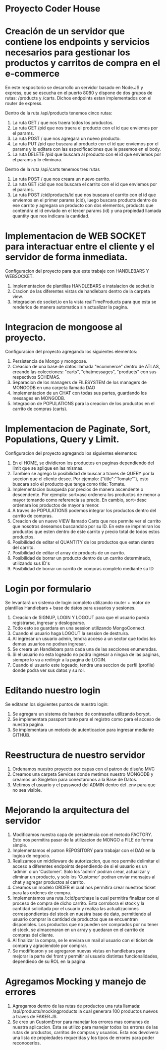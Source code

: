 # Proyecto Coder House
# Creación de un servidor que contiene los endpoints y servicios necesarios para gestionar los productos y carritos de compra en el e-commerce
En este respositorio se desarrollo un servidor basado en Node.JS y express, que se escucha en el puerto 8080 y dispone de dos grupos de rutas: /products y /carts. Dichos endpoints estan implementados con el router de express.

Dentro de la ruta /api/products tenemos cinco rutas:
1. La ruta GET / que nos traera todos los productos.
2. La ruta GET /pid que nos traera el producto con el id que enviemos por el params.
3. La ruta POST / que nos agregara un nuevo producto.
4. La ruta PUT /pid que buscara al producto con el id que enviemos por el params y lo editara con las especificaciones que le pasemos en el body.
5. La ruta DELETE /pid que buscara al producto con el id que enviemos por el params y lo eliminara.

Dentro de la ruta /api/carts tenemos tres rutas
1. La ruta POST / que nos creara un nuevo carrito.
2. La ruta GET /cid que nos buscara el carrito con el id que enviemos por el params.
3. La ruta POST /cid/products/id que nos buscara el carrito con el id que enviemos en el primer params (cid), luego buscara products dentro de ese carrito y agregara un producto con dos elementos, products que contendra el id enviado en el tercer params (id) y una propiedad llamada quantity que nos indicara la cantidad.

# Implementacion de WEB SOCKET para interactuar entre el cliente y el servidor de forma inmediata.

Configuracion del proyecto para que este trabaje con HANDLEBARS Y WEBSOCKET.

1. Implementacion de plantillas HANDLEBARS e instalacion de socket.io
2. Cracion de las diferentes vistas de handlebars dentro de la carpeta view.
3. Integracion de socket.io en la vista realTimeProducts para que esta se renderice de manera automatica sin actualizar la pagina.

# Integracion de mongoose al proyecto.

Configuracion del proyecto agregando los siguientes elementos:
1. Persistencia de Mongo y mongoose.
2. Creacion de una base de datos llamada "ecommerce" dentro de ATLAS, creando las colecciones: "carts", "chatmessages", "products" con sus respectivos SCHEMAS.
3. Separacion de los managers de FILESYSTEM de los managers de MONGODB en una carpeta llamada DAO
4. Implementacion de un CHAT con todas sus partes, guardando los messages en MONGODB.
5. Integracion de POPULATIONS para la creacion de los productos en el carrito de compras (carts).

# Implementacion de Paginate, Sort, Populations, Query y Limit.

Configuracion del proyecto agregando los siguientes elementos:
1. En el HOME, se dividieron los productos en paginas dependiendo del limit que se aplique en las mismas.
2. Tambien se agrego la posibilidad de buscar a traves de QUERY por la seccion que el cliente desee. Por ejemplo: {"title":"Tomate"´}, esto buscara solo el producto que tenga como title: Tomate.
3. Implementacion busqueda por precios de manera ascendente o descendente. Por ejemplo: sort=asc ordenera los productos de menor a mayor tomando como referencia su precio. En cambio, sort=desc ordenara los productos de mayor a menor.
4. A traves de POPULATIONS podemos integrar los productos dentro del carrito de compras.
5. Creacion de un nuevo VIEW llamado Carts que nos permite ver el carrito que nosotros deseamos buscandolo por su ID. En este se imprimiran los productos que esten dentro de este carrito y precio total de todos estos productos.
6. Posibilidad de editar el QUANTITY de los productos que estan dentro del carrito.
7. Posibilidad de editar el array de products de un carrito.
8. Posibilidad de borrar un producto dentro de un carrito determinado, utilizando sus ID's
9. Posibilidad de borrar un carrito de compras completo mediante su ID

# Login por formulario

Se levantará un sistema de login completo utilizando router + motor de plantillas Handlebars + base de datos para usuarios y sesiones.
1. Creacion de SIGNUP, LOGIN Y LOGOUT para que el usuario pueda registrarse, ingresar y deslogearse.
2. Todo esto se guardara en una session utilizando MongoConnect.
3. Cuando el usuario haga LOGOUT la session de destruira.
4. Al ingresar un usuario admin, tendra acceso a un sector que todos los demas usuarios no podran ingresar.
5. Se creara un Handlebars para cada una de las secciones enumeradas.
6. Si el usuario no esta logeado no podra ingresar a ningua de las paginas, siempre lo va a redirigir a la pagina de LOGIN.
7. Cuando el usuario este logeado, tendra una seccion de perfil (profile) donde podra ver sus datos y su rol.

# Editando nuestro login

Se editaran los siguientes puntos de nuestro login:
1. Se agregara un sistema de hasheo de contraseña utilizando bcrypt.
2. Se implementara passport tanto para el registro como para el acceso de nuestra pagina.
3. Se implementara un metodo de autenticacion para ingresar mediante GITHUB.

# Reestructura de nuestro servidor
1. Ordenamos nuestro proyecto por capas con el patron de diseño MVC
2. Creamos una carpeta Services donde metimos nuestro MONGODB y creamos un Singleton para conectaronos a la Base de Datos.
3. Metimos el usuario y el password del ADMIN dentro del .env para que no sea visible.

# Mejorando la arquitectura del servidor
1. Modificamos nuestra capa de persistencia con el metodo FACTORY. Esto nos permitira pasar de la utilizacion de MONGO a FILE de forma simple.
2. Implementamos el patron REPOSITORY para trabajar con el DAO en la logica de negocio.
3. Realizamos un middleware de autorizacion, que nos permite delimitar el acceso a diferentes endpoints dependiendo de si el usuario es un 'admin' o un 'Customer'. Solo los 'admin' podran crear, actualizar y eliminar un producto, y solo los 'Customer' podran enviar mensajes al chat y agregar productos al carrito.
4. Creamos un modelo ORDER el cual nos permitira crear nuestros ticket para las ordenes de compra.
5. Implementamos una ruta /:cid/purchase la cual permitira finalizar con el proceso de compra de dicho carrito. Esta corrobora el stock y la cantidad solicitada por el usuario y realiza las actualizaciones correspondientes del stock en nuestra base de dato, permitiendo al usuario comprar la cantidad de productos que se encuentran disponibles. Los productos que no pueden ser comprados por no tener el stock, se almacenaran en un array y quedaran en el carrito de compras del cliente.
6. Al finalizar la compra, se le enviara un mail al usuario con el ticket de compra y agraciendole por comprar.
7. Se modificaron y se agregaron nuevas vistas en handlebars para mejorar la parte del front y permitir al usuario distintas funcionalidades, dependiedo de su ROL en la pagina.

# Agregamos Mocking y manejo de errores
1. Agregamos dentro de las rutas de productos una ruta llamada: /api/products/mockingproducts la cual generara 100 productos nuevos a traves de FAKER.JS.
2. Se creo un CustomError para manejar los errores mas comunes de nuestra aplicacion. Esta se utilizo para manejar todos los errores de las rutas de productos, carritos de compras y usuarios. Esta nos devolvera una lista de propiedades requeridas y los tipos de errores para poder reconocerlos.